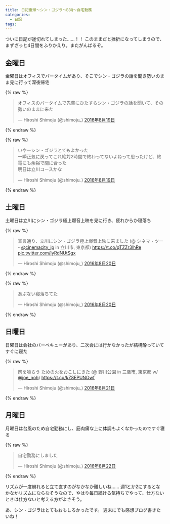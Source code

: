 ```yaml
---
title: 日記復帰〜シン・ゴジラ〜BBQ〜自宅勤務
categories:
  - 日記
tags:
---
```


ついに日記が途切れてしまった……！！
このままだと挫折になってしまうので、まずざっと4日間をふりかえり。またがんばるぞ。

## 金曜日

金曜日はオフィスでバータイムがあり、そこでシン・ゴジラの話を聞き勢いのまま見に行って深夜帰宅

{% raw %}
<blockquote class="twitter-tweet" data-lang="ja"><p lang="ja" dir="ltr">オフィスのバータイムで先輩にひたすらシン・ゴジラの話を聞いて、その勢いのままに来た</p>&mdash; Hiroshi Shimoju (@shimoju_) <a href="https://twitter.com/shimoju_/status/766620504144748544">2016年8月19日</a></blockquote>
<script async src="//platform.twitter.com/widgets.js" charset="utf-8"></script>
{% endraw %}

{% raw %}
<blockquote class="twitter-tweet" data-lang="ja"><p lang="ja" dir="ltr">いやーシン・ゴジラとてもよかった<br>一瞬正気に戻ってこれ絶対2時間で終わってないよねって思ったけど、終電にも余裕で間に合った<br>明日は立川コースかな</p>&mdash; Hiroshi Shimoju (@shimoju_) <a href="https://twitter.com/shimoju_/status/766655612620935168">2016年8月19日</a></blockquote>
<script async src="//platform.twitter.com/widgets.js" charset="utf-8"></script>
{% endraw %}

## 土曜日

土曜日は立川にシン・ゴジラ極上爆音上映を見に行き、疲れからか寝落ち

{% raw %}
<blockquote class="twitter-tweet" data-lang="ja"><p lang="ja" dir="ltr">宣言通り、立川にシン・ゴジラ極上爆音上映に来ました (@ シネマ・ツー - <a href="https://twitter.com/cinemacity_jp">@cinemacity_jp</a> in 立川市, 東京都) <a href="https://t.co/qTZZr3lhRe">https://t.co/qTZZr3lhRe</a> <a href="https://t.co/lyRdNUtSgx">pic.twitter.com/lyRdNUtSgx</a></p>&mdash; Hiroshi Shimoju (@shimoju_) <a href="https://twitter.com/shimoju_/status/766879860836925440">2016年8月20日</a></blockquote>
<script async src="//platform.twitter.com/widgets.js" charset="utf-8"></script>
{% endraw %}

{% raw %}
<blockquote class="twitter-tweet" data-lang="ja"><p lang="ja" dir="ltr">あぶない寝落ちてた</p>&mdash; Hiroshi Shimoju (@shimoju_) <a href="https://twitter.com/shimoju_/status/767115093934911488">2016年8月20日</a></blockquote>
<script async src="//platform.twitter.com/widgets.js" charset="utf-8"></script>
{% endraw %}

## 日曜日

日曜日は会社のバーベキューがあり、二次会には行かなかったが結構酔っていてすぐに寝た

{% raw %}
<blockquote class="twitter-tweet" data-lang="ja"><p lang="ja" dir="ltr">肉を喰らう ための火をおこしにきた (@ 野川公園 in 三鷹市, 東京都 w/ <a href="https://twitter.com/Joe_noh">@joe_noh</a>) <a href="https://t.co/kZ8EPUNOwf">https://t.co/kZ8EPUNOwf</a></p>&mdash; Hiroshi Shimoju (@shimoju_) <a href="https://twitter.com/shimoju_/status/767164717827751938">2016年8月21日</a></blockquote>
<script async src="//platform.twitter.com/widgets.js" charset="utf-8"></script>
{% endraw %}

## 月曜日

月曜日は台風のため自宅勤務にし、筋肉痛な上に体調もよくなかったのですぐ寝る

{% raw %}
<blockquote class="twitter-tweet" data-lang="ja"><p lang="ja" dir="ltr">自宅勤務にしました</p>&mdash; Hiroshi Shimoju (@shimoju_) <a href="https://twitter.com/shimoju_/status/767520900165931008">2016年8月22日</a></blockquote>
<script async src="//platform.twitter.com/widgets.js" charset="utf-8"></script>
{% endraw %}

リズムが一度崩れると立て直すのがなかなか難しいね……
週1とか2にするとなかなかリズムにならなそうなので、やはり毎日続ける気持ちでやって、仕方ないときは仕方ないと考える方がよさそう。

あ、シン・ゴジラはとてもおもしろかったです。
週末にでも感想ブログ書きたいね！
